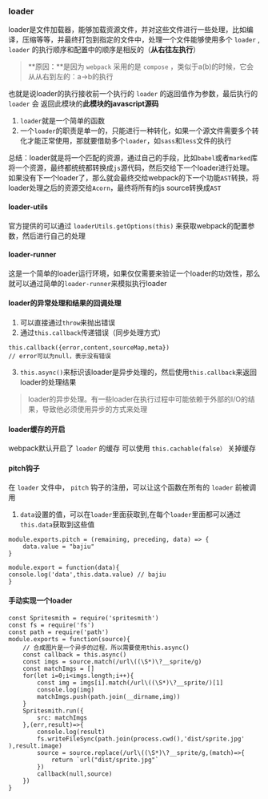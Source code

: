 ### loader

loader是文件加载器，能够加载资源文件，并对这些文件进行一些处理，比如编译，压缩等等，并最终打包到指定的文件中，处理一个文件能够使用多个 `loader` , `loader` 的执行顺序和配置中的顺序是相反的（**从右往左执行**）

> **原因：**是因为 `webpack` 采用的是 `compose` ，类似于a(b)的时候，它会从从右到左的：a->b的执行

也就是说loader的执行接收前一个执行的 `loader` 的返回值作为参数，最后执行的 `loader` 会 返回此模块的**此模块的javascript源码**

1. `loader`就是一个简单的函数
2. 一个`loader`的职责是单一的，只能进行一种转化，如果一个源文件需要多个转化才能正常使用，那就要借助多个`loader`，如`sass`和`less`文件的执行

总结：loader就是将一个匹配的资源，通过自己的手段，比如`babel`或者`marked`库将一个资源，最终都统统都转换成`js`源代码，然后交给下一个loader进行处理。如果没有下一个loader了，那么就会最终交给webpack的下一个功能`AST`转换，将loader处理之后的资源交给`Acorn`，最终将所有的js source转换成`AST`

#### loader-utils

官方提供的可以通过 `loaderUtils.getOptions(this)` 来获取webpack的配置参数，然后进行自己的处理


#### loader-runner
这是一个简单的loader运行环境，如果仅仅需要来验证一个loader的功效性，那么就可以通过简单的`loader-runner`来模拟执行loader

#### loader的异常处理和结果的回调处理

1. 可以直接通过`throw`来抛出错误
2. 通过`this.callback`传递错误（同步处理方式）

```
this.callback({error,content,sourceMap,meta})
// error可以为null，表示没有错误
```

3. `this.async()`来标识该loader是异步处理的，然后使用`this.callback`来返回loader的处理结果
> loader的异步处理。有一些loader在执行过程中可能依赖于外部的I/O的结果，导致他必须使用异步的方式来处理
#### loader缓存的开启

webpack默认开启了 `loader` 的缓存
可以使用 `this.cachable(false）` 关掉缓存

#### pitch钩子

在 `loader` 文件中， `pitch` 钩子的注册，可以让这个函数在所有的 `loader` 前被调用
1. `data`设置的值，可以在`loader`里面获取到,在每个`loader`里面都可以通过`this.data`获取到这些值

```
module.exports.pitch = (remaining, preceding, data) => {
    data.value = "bajiu"
}

module.export = function(data){
console.log('data',this.data.value) // bajiu
} 
```

#### 手动实现一个loader

```
const Spritesmith = require('spritesmith')
const fs = require('fs')
const path = require('path')
module.exports = function(source){
    // 合成图片是一个异步的过程，所以需要使用this.async()
    const callback = this.async()
    const imgs = source.match(/url\((\S*)\?__sprite/g)
    const matchImgs = []
    for(let i=0;i<imgs.length;i++){
        const img = imgs[i].match(/url\((\S*)\?__sprite/)[1]
        console.log(img)
        matchImgs.push(path.join(__dirname,img))
    }
    Spritesmith.run({
        src: matchImgs
    },(err,result)=>{
        console.log(result)
        fs.writeFileSync(path.join(process.cwd(),'dist/sprite.jpg' ),result.image)
        source = source.replace(/url\((\S*)\?__sprite/g,(match)=>{
            return `url("dist/sprite.jpg"`
        })
        callback(null,source)
    })
}
```
